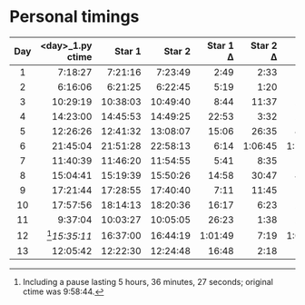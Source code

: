 # Personal timings

| Day | \<day\>\_1.py ctime | Star 1   | Star 2   | Star 1 Δ | Star 2 Δ | Total   |
|:---:|--------------------:|---------:|---------:|---------:|---------:|--------:|
| 1   |  7:18:27            |  7:21:16 |  7:23:49 |    2:49  |    2:33  |    5:22 |
| 2   |  6:16:06            |  6:21:25 |  6:22:45 |    5:19  |    1:20  |    6:39 |
| 3   | 10:29:19            | 10:38:03 | 10:49:40 |    8:44  |   11:37  |   20:21 |
| 4   | 14:23:00            | 14:45:53 | 14:49:25 |   22:53  |    3:32  |   26:25 |
| 5   | 12:26:26            | 12:41:32 | 13:08:07 |   15:06  |   26:35  |   41:41 |
| 6   | 21:45:04            | 21:51:28 | 22:58:13 |    6:14  | 1:06:45  | 1:13:09 |
| 7   | 11:40:39            | 11:46:20 | 11:54:55 |    5:41  |    8:35  |   14:16 |
| 8   | 15:04:41            | 15:19:39 | 15:50:26 |   14:58  |   30:47  |   45:45 |
| 9   | 17:21:44            | 17:28:55 | 17:40:40 |    7:11  |   11:45  |   18:56 |
| 10  | 17:57:56            | 18:14:13 | 18:20:36 |   16:17  |    6:23  |   22:40 |
| 11  |  9:37:04            | 10:03:27 | 10:05:05 |   26:23  |    1:38  |   28:01 |
| 12  | [^1]_15:35:11_      | 16:37:00 | 16:44:19 | 1:01:49  |    7:19  | 1:09:08 |
| 13  | ‏‎12:05:42            | 12:22:30 | 12:24:48 |   16:48  |    2:18  |   19:06 |


[^1]: Including a pause lasting 5 hours, 36 minutes, 27 seconds; original ctime was 9:58:44.
